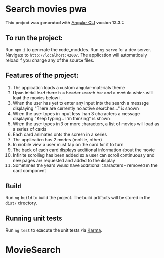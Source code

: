 # Search movies pwa

This project was generated with [Angular CLI](https://github.com/angular/angular-cli) version 13.3.7.

## To run the project:

Run `npm i` to generate the node_modules.
Run `ng serve` for a dev server. 
Navigate to `http://localhost:4200/`. The application will automatically reload if you change any of the source files.

## Features of the project:
1. The appication loads a custom angular-materials theme 
2. Upon initial load there is a header search bar and a module which will load the movies below it
3. When the user has yet to enter any input into the search a message displaying "There are currently no active searches..." is shown
4. When the user types in input less than 3 characters a message displaying "Keep typing... I'm thinking" is shown
5. When the user types in 3 or more characters, a list of movies will load as a series of cards
6. Each card animates onto the screen in a series
7. The application has 2 modes (mobile, other) 
8. In mobile view a user must tap on the card for it to turn 
9. The back of each card displays additional information about the movie
10. Infinite scrolling has been added so a user can scroll continuously and new pages are requested and added to the display
11. Sometimes the years would have additional characters - removed in the card component

## Build

Run `ng build` to build the project. The build artifacts will be stored in the `dist/` directory.

## Running unit tests

Run `ng test` to execute the unit tests via [Karma](https://karma-runner.github.io).
# MovieSearch
